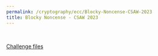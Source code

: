 ```yaml
---
permalink: /cryptography/ecc/Blocky-Noncense-CSAW-2023
title: Blocky Noncense - CSAW 2023
---
```


<br>

[Challenge files](https://github.com/Connor-McCartney/CTF_Files/tree/main/2023/CSAW/Blocky-Noncense)

